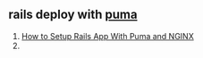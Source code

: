## rails deploy with [puma](puma.io)

1. [How to Setup Rails App With Puma and NGINX](http://ruby-journal.com/how-to-setup-rails-app-with-puma-and-nginx/)
2. []()
